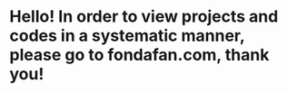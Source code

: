 # Hello! In order to view projects and codes in a systematic manner, please go to fondafan.com, thank you!
